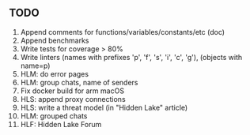 ## TODO 

1. Append comments for functions/variables/constants/etc (doc)
2. Append benchmarks
3. Write tests for coverage > 80%
4. Write linters (names with prefixes 'p', 'f', 's', 'i', 'c', 'g'), (objects with name=p)
5. HLM: do error pages
6. HLM: group chats, name of senders
7. Fix docker build for arm macOS 
8. HLS: append proxy connections
9. HLS: write a threat model (in "Hidden Lake" article)
10. HLM: grouped chats
11. HLF: Hidden Lake Forum
